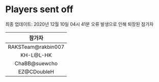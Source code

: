 # Players sent off
최종 업데이트: 2020년 12월 10일 04시 41분
오류 발생으로 인해 퇴장된 참가자




| 참가자 |
|:---:|
| RAKSTeam@rakbin007 |
| KH-L@L-HK |
| ChaBB@suewcho |
| EZ@CDoubleH |